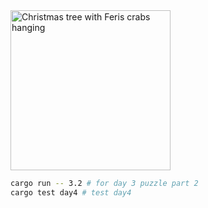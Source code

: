 
<img src="https://user-images.githubusercontent.com/1166872/205848441-ed43760a-ada5-4e34-88d1-5adc6b1a6591.png" alt="Christmas tree with Feris crabs hanging" width="256" height="256" />

```bash
cargo run -- 3.2 # for day 3 puzzle part 2
cargo test day4 # test day4
```
